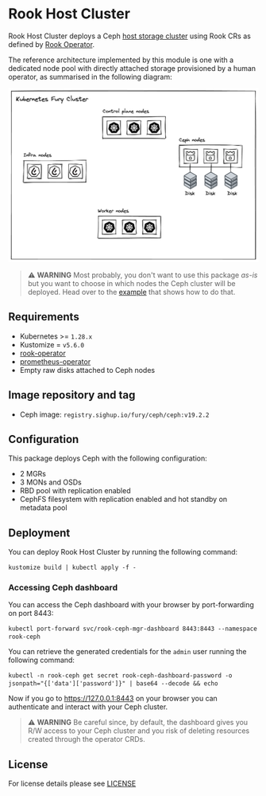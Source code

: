 # Rook Host Cluster

<!-- <SD-DOCS> -->

Rook Host Cluster deploys a Ceph [host storage cluster](https://rook.io/docs/rook/v1.15/CRDs/Cluster/host-cluster/)
using Rook CRs as defined by [Rook Operator](../rook-operator).

The reference architecture implemented by this module is one with a dedicated node
pool with directly attached storage provisioned by a human operator, as summarised
in the following diagram:

![Fury Storage Reference Architecture](../../docs/assets/reference-architecture.png)

> ⚠️ **WARNING**
> Most probably, you don't want to use this package _as-is_ but you want to choose
> in which nodes the Ceph cluster will be deployed. Head over to the [example](../../examples/legacy/rook-hostcluster-nodeSelector/)
> that shows how to do that.

## Requirements

- Kubernetes >= `1.28.x`
- Kustomize = `v5.6.0`
- [rook-operator](../rook-operator)
- [prometheus-operator](https://github.com/sighupio/fury-kubernetes-monitoring/tree/main/katalog/prometheus-operator)
- Empty raw disks attached to Ceph nodes

## Image repository and tag

- Ceph image: `registry.sighup.io/fury/ceph/ceph:v19.2.2`

## Configuration

This package deploys Ceph with the following configuration:

- 2 MGRs
- 3 MONs and OSDs
- RBD pool with replication enabled
- CephFS filesystem with replication enabled and hot standby on metadata pool

## Deployment

You can deploy Rook Host Cluster by running the following command:

```shell
kustomize build | kubectl apply -f -
```

### Accessing Ceph dashboard

You can access the Ceph dashboard with your browser by port-forwarding on port 8443:

```shell
kubectl port-forward svc/rook-ceph-mgr-dashboard 8443:8443 --namespace rook-ceph
```

You can retrieve the generated credentials for the `admin` user running the following
command:

```shell
kubectl -n rook-ceph get secret rook-ceph-dashboard-password -o jsonpath="{['data']['password']}" | base64 --decode && echo
```

Now if you go to <https://127.0.0.1:8443> on your browser you can authenticate and
interact with your Ceph cluster.

> ⚠️ **WARNING**
> Be careful since, by default, the dashboard gives you R/W access to your Ceph
> cluster and you risk of deleting resources created through the operator CRDs.

<!-- </SD-DOCS> -->

## License

For license details please see [LICENSE](../../LICENSE)
